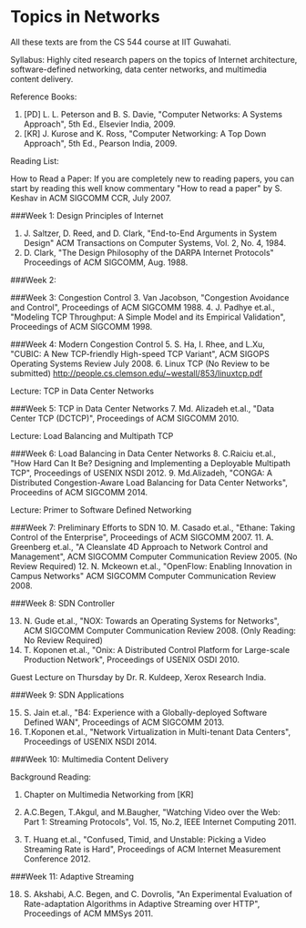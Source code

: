 Topics in Networks
==================

All these texts are from the CS 544 course at IIT Guwahati.

Syllabus: Highly cited research papers on the topics of Internet architecture, software-defined networking, data center networks, and multimedia content delivery.
 
Reference Books:
1. [PD] L. L. Peterson and B. S. Davie, "Computer Networks: A Systems Approach", 5th Ed., Elsevier India, 2009.
2. [KR] J. Kurose and K. Ross, "Computer Networking: A Top Down Approach", 5th Ed., Pearson India, 2009.

Reading List:

How to Read a Paper: If you are completely new to reading papers,  you can start by reading this well know commentary "How to read a paper" by S. Keshav in ACM SIGCOMM CCR, July 2007.

###Week 1: Design Principles of Internet

1. J. Saltzer, D. Reed, and D. Clark, "End-to-End Arguments in System Design" ACM Transactions on Computer Systems, Vol. 2, No. 4, 1984.
2. D. Clark, "The Design Philosophy of the DARPA Internet Protocols" Proceedings of ACM SIGCOMM, Aug. 1988. 

###Week 2:  <Lecture>

###Week 3: Congestion Control
3. Van Jacobson, "Congestion Avoidance and Control", Proceedings of ACM SIGCOMM 1988. 
4. J. Padhye et.al., "Modeling TCP Throughput: A Simple Model and its Empirical Validation", Proceedings of ACM SIGCOMM 1998. 

###Week 4: Modern Congestion Control
5.  S. Ha, I. Rhee, and L.Xu, "CUBIC: A New TCP-friendly High-speed TCP Variant", ACM SIGOPS Operating Systems Review July 2008. 
6. Linux TCP (No Review to be submitted) http://people.cs.clemson.edu/~westall/853/linuxtcp.pdf 

Lecture: TCP in Data Center Networks

###Week 5: TCP in Data Center Networks
7.  Md. Alizadeh et.al., "Data Center TCP (DCTCP)", Proceedings of ACM SIGCOMM 2010. 

Lecture: Load Balancing and Multipath TCP

###Week 6: Load Balancing in Data Center Networks
8.  C.Raiciu et.al., "How Hard Can It Be? Designing and  Implementing a Deployable Multipath TCP", Proceedings of USENIX NSDI 2012. 
9. Md.Alizadeh, "CONGA: A Distributed Congestion-Aware Load Balancing for Data Center Networks", Proceedins of ACM SIGCOMM 2014. 

Lecture: Primer to Software Defined Networking

###Week 7: Preliminary Efforts to SDN
10.  M. Casado et.al., "Ethane: Taking Control of the Enterprise", Proceedings of ACM SIGCOMM 2007.
11. A. Greenberg et.al., "A Cleanslate 4D Approach to Network Control and Management", ACM SIGCOMM Computer Communication Review 2005. (No Review Required)
12. N. Mckeown et.al., "OpenFlow: Enabling Innovation in Campus Networks" ACM SIGCOMM Computer Communication Review 2008. 

###Week 8: SDN Controller

13. N. Gude et.al., "NOX: Towards an Operating Systems for Networks", ACM SIGCOMM Computer Communication Review 2008. (Only Reading: No Review Required)
14. T. Koponen et.al., "Onix: A Distributed Control Platform for Large-scale Production Network", Proceedings of USENIX OSDI 2010. 

Guest Lecture on Thursday by Dr. R. Kuldeep, Xerox Research India. 

###Week 9: SDN Applications

15. S. Jain et.al., "B4: Experience with a Globally-deployed Software Defined WAN", Proceedings of ACM SIGCOMM 2013. 
16. T.Koponen et.al., "Network Virtualization in Multi-tenant Data Centers", Proceedings of USENIX NSDI 2014. 

###Week 10: Multimedia Content Delivery

Background Reading: 
1. Chapter on Multimedia Networking from [KR]
2. A.C.Begen, T.Akgul, and M.Baugher, "Watching Video over the Web: Part 1: Streaming Protocols", Vol. 15, No.2, IEEE Internet Computing 2011.

17.  T. Huang et.al., "Confused, Timid, and Unstable: Picking a Video Streaming Rate is Hard", Proceedings of ACM Internet Measurement Conference 2012.

###Week 11: Adaptive Streaming

18.  S. Akshabi, A.C. Begen, and C. Dovrolis, "An Experimental Evaluation of Rate-adaptation Algorithms in Adaptive Streaming over HTTP", Proceedings of ACM MMSys 2011. 
